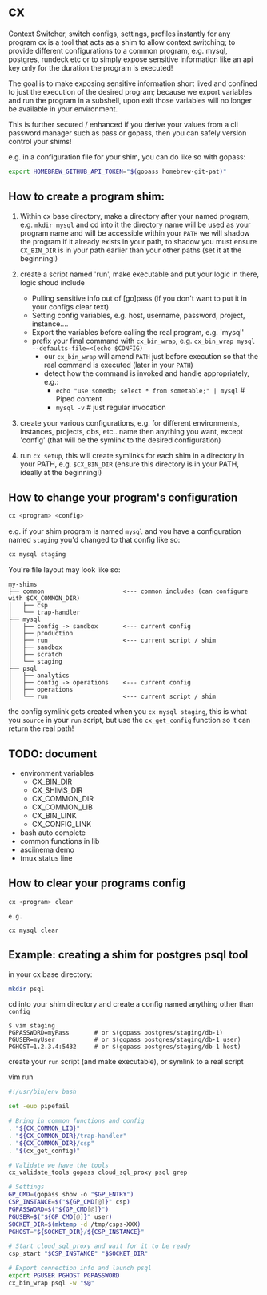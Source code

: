 # cx

Context Switcher, switch configs, settings, profiles instantly for any program
cx is a tool that acts as a shim to allow context switching; to provide different
configurations to a common program, e.g. mysql, postgres, rundeck etc or to simply expose
sensitive information like an api key only for the duration the program is executed!

The goal is to make exposing sensitive information short lived and confined to just the execution
of the desired program; because we export variables and run the program in a subshell, upon
exit those variables will no longer be available in your environment.

This is further secured / enhanced if you derive your values from a cli password manager
such as pass or gopass, then you can safely version control your shims!

e.g. in a configuration file for your shim, you can do like so with gopass:

```sh
export HOMEBREW_GITHUB_API_TOKEN="$(gopass homebrew-git-pat)"
``````


## How to create a program shim:

1. Within cx base directory, make a directory after your named program, e.g.
`mkdir mysql` and cd into it
the directory name will be used as your program name and will be accessible within your `PATH`
we will shadow the program if it already exists in your path, to shadow you must ensure
`CX_BIN_DIR` is in your path earlier than your other paths (set it at the beginning!)

2. create a script named 'run', make executable and put your logic in there, logic shoud include
    - Pulling sensitive info out of [go]pass (if you don't want to put it in your configs clear text)
    - Setting config variables, e.g. host, username, password, project, instance....
    - Export the variables before calling the real program, e.g. 'mysql'
    - prefix your final command with `cx_bin_wrap`, e.g. `cx_bin_wrap mysql --defaults-file=<(echo $CONFIG)`
        - our `cx_bin_wrap` will amend `PATH` just before execution so that the real command is 
            executed (later in your `PATH`)
        - detect how the command is invoked and handle appropriately, e.g.:
            - `echo "use somedb; select * from sometable;" | mysql` # Piped content
            - `mysql -v`                                            # just regular invocation


3. create your various configurations, e.g. for different environments, instances, projects, dbs, etc..
    name then anything you want, except 'config' (that will be the symlink to the desired configuration)

4. run `cx setup`, this will create symlinks for each shim in a directory in your PATH, e.g. 
`$CX_BIN_DIR` (ensure this directory is in your PATH, ideally at the beginning!)


## How to change your program's configuration

```sh
cx <program> <config> 
```

e.g. if your shim program is named `mysql` and you have a
configuration named `staging` you'd changed to that config like so:

```sh
cx mysql staging
```

You're file layout may look like so:

```text
my-shims
├── common                      <--- common includes (can configure with $CX_COMMON_DIR)
│   ├── csp
│   └── trap-handler
├── mysql
│   ├── config -> sandbox       <--- current config
│   ├── production
│   ├── run                     <--- current script / shim
│   ├── sandbox
│   ├── scratch
│   └── staging
├── psql
│   ├── analytics
│   ├── config -> operations    <--- current config
│   ├── operations
│   └── run                     <--- current script / shim

```

the config symlink gets created when you `cx mysql staging`, this is what you `source` in
your `run` script, but use the `cx_get_config` function so it can return the real path!

## TODO: document
- environment variables
    - CX_BIN_DIR
    - CX_SHIMS_DIR
    - CX_COMMON_DIR
    - CX_COMMON_LIB
    - CX_BIN_LINK
    - CX_CONFIG_LINK
- bash auto complete
- common functions in lib
- asciinema demo
- tmux status line


## How to clear your programs config

```sh
cx <program> clear
```

    e.g.

```
cx mysql clear
```

## Example: creating a shim for postgres psql tool

in your cx base directory:

```sh
mkdir psql
```
    
cd into your shim directory and create a config named anything other than `config`

```text
$ vim staging
PGPASSWORD=myPass       # or $(gopass postgres/staging/db-1)
PGUSER=myUser           # or $(gopass postgres/staging/db-1 user) 
PGHOST=1.2.3.4:5432     # or $(gopass postgres/staging/db-1 host)
```

create your `run` script (and make executable), or symlink to a real script

vim run
```sh
#!/usr/bin/env bash

set -euo pipefail

# Bring in common functions and config
. "${CX_COMMON_LIB}"
. "${CX_COMMON_DIR}/trap-handler"
. "${CX_COMMON_DIR}/csp"
. "$(cx_get_config)"

# Validate we have the tools
cx_validate_tools gopass cloud_sql_proxy psql grep

# Settings
GP_CMD=(gopass show -o "$GP_ENTRY")
CSP_INSTANCE=$("${GP_CMD[@]}" csp)
PGPASSWORD=$("${GP_CMD[@]}")
PGUSER=$("${GP_CMD[@]}" user)
SOCKET_DIR=$(mktemp -d /tmp/csps-XXX)
PGHOST="${SOCKET_DIR}/${CSP_INSTANCE}"

# Start cloud_sql_proxy and wait for it to be ready
csp_start "$CSP_INSTANCE" "$SOCKET_DIR"

# Export connection info and launch psql
export PGUSER PGHOST PGPASSWORD
cx_bin_wrap psql -w "$@"

```
